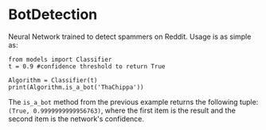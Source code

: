 # BotDetection 

Neural Network trained to detect spammers on Reddit. Usage is as simple as: 

```
from models import Classifier 
t = 0.9 #confidence threshold to return True  

Algorithm = Classifier(t)
print(Algorithm.is_a_bot('ThaChippa'))

``` 

The `is_a_bot` method from the previous example returns the following tuple: `(True, 0.9999999999956763)`, where the first item is the result and the second item is the network's confidence. 

